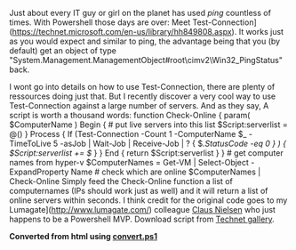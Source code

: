 ﻿Just about every IT guy or girl on the planet has used *ping* countless
of times. With Powershell those days are over: Meet
Test-Connection](https://technet.microsoft.com/en-us/library/hh849808.aspx).
It works just as you would expect and similar to ping, the advantage
being that you (by default) get an object of type
\"System.Management.ManagementObject\#root\\cimv2\\Win32\_PingStatus\"
back.

I wont go into details on how to use Test-Connection, there are plenty
of ressources doing just that. But I recently discover a very cool way
to use Test-Connection against a large number of servers. And as they
say, A script is worth a thousand words:
    function Check-Online
    {
        param(
            $ComputerName
            )
        Begin
        {
            # put live servers into this list
            $Script:serverlist = @()
        }
        Process
        {
            If (Test-Connection -Count 1 -ComputerName  $_ -TimeToLive 5 -asJob | 
             Wait-Job |
             Receive-Job |
             ? { $_.StatusCode -eq 0 } )
            {
                $Script:serverlist += $_
            }
        }
        End
        {
            return $Script:serverlist
        }
    }
    # get computer names from hyper-v
    $ComputerNames = Get-VM | Select-Object -ExpandProperty Name
    # check which are online
    $ComputerNames | Check-Online
Simply feed the Check-Online function a list of computernames (IPs
should work just as well) and it will return a list of online servers
within seconds.
I think credit for the original code goes to my
Lumagate](http://www.lumagate.com/) colleague [Claus
Nielsen](http://www.xipher.dk/WordPress/) who just happens to be a
Powershell MVP.
Download script from [Technet
gallery](https://gallery.technet.microsoft.com/Get-a-list-of-online-ea97e7f7).

**Converted from html using [convert.ps1](https://github.com/spaelling/Blog/blob/master/convert.ps1)**

